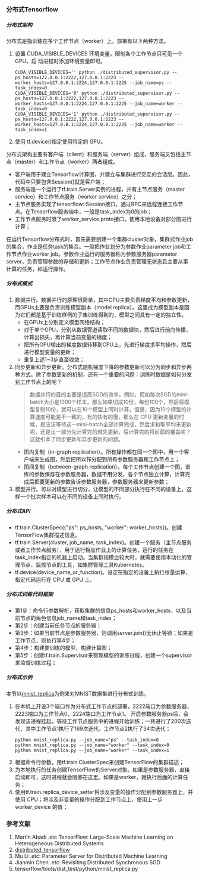 ### 分布式Tensorflow
##### 分布式架构
分布式是指训练在多个工作节点（worker）上。部署有以下两种方法。
1. 设置 CUDA_VISIBLE_DEVICES 环境变量，限制各个工作节点只可见一个 GPU，启
动进程时添加环境变量即可。
	```
	CUDA_VISIBLE_DEVICES='' python ./distributed_supervisor.py --ps_hosts=127.0.0.1:2222,127.0.0.1:2223 --worker_hosts=127.0.0.1:2224,127.0.0.1:2225 --job_name=ps --task_index=0
	CUDA_VISIBLE_DEVICES='0' python ./distributed_supervisor.py --ps_hosts=127.0.0.1:2222,127.0.0.1:2223 --worker_hosts=127.0.0.1:2224,127.0.0.1:2225 --job_name=worker --task_index=0
	CUDA_VISIBLE_DEVICES='1' python ./distributed_supervisor.py --ps_hosts=127.0.0.1:2222,127.0.0.1:2223 --worker_hosts=127.0.0.1:2224,127.0.0.1:2225 --job_name=worker --task_index=1
	```
2. 使用 tf.device()指定使用特定的 GPU。

分布式架构主要有客户端（client）和服务端（server）组成，服务端又包括主节点（master）和工作节点（worker）两者组成。
 - 客户端用于建立Tensorflow计算图，并建立与集群进行交互的会话层。因此，代码中只要包含Session()就是客户端；
 - 服务端是一个运行了tf.train.Server实例的进程，并有主节点服务（master service）和工作节点服务（worker service）之分；
 - 主节点服务实现了tensorflow::Session接口，通过RPC来远程连接工作节点。在Tensorflow服务端中，一般是task_index为0的job；
 - 工作节点服务时限了worker_service.proto接口，使用本地设备对部分图进行计算；

 在运行Tensorflow分布式时，首先需要创建一个集群cluster对象，集群式作业job的集合，作业是任务task的集合。一般把作业划分为参数作业parameter job和工作节点作业worker job。参数作业运行的服务器称为参数服务器parameter server，负责管理参数的存储和更新；工作节点作业负责管理无状态且主要从事计算的任务，如运行操作。

##### 分布式模式
1. 数据并行。数据并行的原理很简单，其中CPU主要负责梯度平均和参数更新，而GPUs主要是负责训练模型副本（model replica）。这里成为模型副本是因为它们都是基于训练样例的子集训练得到的，模型之间具有一定的独立性。
	- 在GPUx上分别定义模型网络结构；
	- 对于单个GPU，分别从数据管道读取不同的数据块，然后进行前向传播，计算出损失，再计算当前变量的梯度；
	- 把所有GPU输出的梯度数据转移到CPU上，先进行梯度求平均操作，然后进行模型变量的更新；
	- 重复上述1~3步直至收敛；
2. 同步更新和异步更新。分布式随机梯度下降的参数更新可以分为同步和异步两种方式。除了参数更新的机制，还有一个重要的问题：训练时数据是如何分发到工作节点上的呢？
	> 数据并行的目的主要是提高SGD的效率。例如，假如每次SGD的mini-batch大小是1000个样本，那么如果切成10份，每份100个，然后将模型复制10份，就可以在10个模型上同时计算。但是，因为10个模型的计算速度可能是不一致的，有的快有的慢，那么在 CPU 更新变量的时候，是应该等待这一mini-batch全部计算完成，然后求和取平均来更新呢，还是让一部分先计算完的就先更新，后计算完的将前面的覆盖呢？这就引本了同步更新和异步更新的问题。
	- 图内复制（in-graph replication）。所有操作都在同一个图中，用一个客户端来生成图，然后把所以莋分配到所有参数服务器和工作节点上；
	- 图间复制（between-graph replication）。每个工作节点创建一个图，训练的参数保存在参数服务器，数据不用分发，各个节点独立计算，计算完成后把要更新的参数告诉参数服务器，参数服务器来更新参数；
3. 模型并行。可以对模型进行切分，让模型的不同部分执行在不同的设备上，这样一个批次样本可以在不同的设备上同时执行。

##### 分布式API
 - tf.train.ClusterSpec({"ps": ps_hosts, "worker": worker_hosts})。创建TensorFlow集群描述信息。
 - tf.train.Server(cluster, job_name, task_index)。创建一个服务（主节点服务或者工作节点服务），用于运行相应作业上的计算任务，运行的任务在task_index指定的机器上启动。当集群规模比较大时，就需要使用本动化的管理节点、监控节点的工具，如集群管理工具Kubernetes。
 - tf.device(device_name_or_function)。设定在指定的设备上执行张量运算，指定代码运行在 CPU 或 GPU 上。

##### 分布式训练代码框架
 - 第1步：命令行参数解析，获取集群的信息ps_hosts和worker_hosts，以及当前节点的角色信息job_name和task_index；
 - 第2步：创建当前任务节点的服务器；
 - 第3步：如果当前节点是参数服务器，则调用server.join()无休止等待；如果是工作节点，则执行第4步；
 - 第4步：构建要训练的模型，构建计算图；
 - 第5步：创建tf.train.Supervisor来管理模型的训练过程，创建一个supervisor来监督训练过程；

##### 分布式示例
本节以[mnist_replica](https://github.com/tensorflow/tensorflow/blob/master/tensorflow/tools/dist_test/python/mnist_replica.py)为例来对MNIST数据集进行分布式训练。
1. 在本机上开设3个端口作为分布式工作节点的部署，2222端口为参数服务器，2223端口为工作节点0，2224端口为工作节点1。 开启参数服务器ps后，会发现该进程挂起，等待工作节点服务中的进程开始训练；一共进行了200次迭代，其中工作节点1执行了169次迭代，工作节点2执行了34次迭代；
	```
	python mnist_replica.py --job_name="ps" --task_index=0
	python mnist_replica.py --job_name="worker" --task_index=0
	python mnist_replica.py --job_name="worker" --task_index=1
	```
2. 根据命令行参数，用tf.train.ClusterSpec来创建TensorFlow的集群描述；
3. 为本地执行的任务创建TensorFlow的Server对象。如果是参数服务器，直接启动即可，这时进程就会阻塞在这里。如果是worker，就执行后面的计算任务；
4. 使用tf.train.replica_device_setter将涉及变量的操作分配到参数服务器上，并使用 CPU；将涉及非变量的操作分配到工作节点上，使用上一步 worker_device 的值；

### 参考文献
1. Martín Abadi .etc TensorFlow: Large-Scale Machine Learning on Heterogeneous Distributed Systems
2. [distributed_tensorflow](https://github.com/tobegit3hub/tensorflow_examples/tree/master/distributed_tensorflow)
3. Mu Li .etc: Parameter Server for Distributed Machine Learning
4. Jianmin Chen .etc: Revisiting Distributed Synchronous SGD
5. tensorflow/tools/dist_test/python/mnist_replica.py
